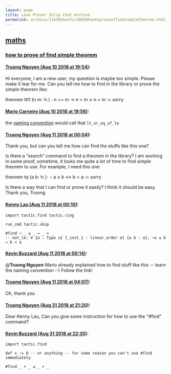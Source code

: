 ```yaml
---
layout: page
title: Lean Prover Zulip Chat Archive 
permalink: archive/116395maths/28850howtoproveoffindsimpletheorem.html
---
```


## [maths](index.html)
### [how to prove of find simple theorem](28850howtoproveoffindsimpletheorem.html)

#### [Truong Nguyen (Aug 10 2018 at 19:54)](https://leanprover.zulipchat.com/#narrow/stream/116395-maths/topic/how%20to%20prove%20of%20find%20simple%20theorem/near/131837673):
Hi everyone, I am a new user, my question is maybe too simple. Please make it lear for me.
Can you tell me how to find in the library or prove the simple theorem like:

theorem ttt1 (n m: ℕ ) : n <= m → n < m ∨ n = m :=
sorry

#### [Mario Carneiro (Aug 10 2018 at 19:56)](https://leanprover.zulipchat.com/#narrow/stream/116395-maths/topic/how%20to%20prove%20of%20find%20simple%20theorem/near/131837777):
the [naming convention](https://github.com/leanprover/mathlib/blob/master/docs/naming.md) would call that `lt_or_eq_of_le`

#### [Truong Nguyen (Aug 11 2018 at 00:04)](https://leanprover.zulipchat.com/#narrow/stream/116395-maths/topic/how%20to%20prove%20of%20find%20simple%20theorem/near/131849186):
Thank you, but can you tell me how can find the stuffs like this one?

Is there a “search” command to find a theorem in the library?
I am working in some proof, sometime, it looks me quite a lot of time to find simple theorem to use.
For example, I need this one:

theorem tq (a b: ℕ ): ¬ a ≤ b ↔ b < a :=
sorry

Is there a way that I can find or prove it easily? I think it should be easy.
Thank you,
Truong

#### [Kenny Lau (Aug 11 2018 at 00:10)](https://leanprover.zulipchat.com/#narrow/stream/116395-maths/topic/how%20to%20prove%20of%20find%20simple%20theorem/near/131849401):
```lean
import tactic.find tactic.ring

run_cmd tactic.skip

#find ¬ _ ≤ _ ↔ _ < _
-- not_le: ∀ {α : Type u} [_inst_1 : linear_order α] {a b : α}, ¬a ≤ b ↔ b < a
```

#### [Kevin Buzzard (Aug 11 2018 at 00:14)](https://leanprover.zulipchat.com/#narrow/stream/116395-maths/topic/how%20to%20prove%20of%20find%20simple%20theorem/near/131849545):
@**Truong Nguyen** Mario already explained how to find stuff like this -- learn the naming convention :-) Follow the link!

#### [Truong Nguyen (Aug 11 2018 at 04:07)](https://leanprover.zulipchat.com/#narrow/stream/116395-maths/topic/how%20to%20prove%20of%20find%20simple%20theorem/near/131932809):
Oh, thank you

#### [Truong Nguyen (Aug 31 2018 at 21:20)](https://leanprover.zulipchat.com/#narrow/stream/116395-maths/topic/how%20to%20prove%20of%20find%20simple%20theorem/near/133143211):
Dear Kenny Lau,
Can you give some instruction for how to use the "#find" command?

#### [Kevin Buzzard (Aug 31 2018 at 22:35)](https://leanprover.zulipchat.com/#narrow/stream/116395-maths/topic/how%20to%20prove%20of%20find%20simple%20theorem/near/133147051):
```lean
import tactic.find

def x := 0 -- or anything -- for some reason you can't use #find immediately

#find _ + _ ≤ _ + _

```

